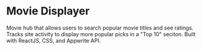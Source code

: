 # Movie Displayer
Movie hub that allows users to search popular movie titles and see ratings. Tracks site activity to display more popular picks in a "Top 10" seciton. Built with ReactJS, CSS, and Appwrite API.
